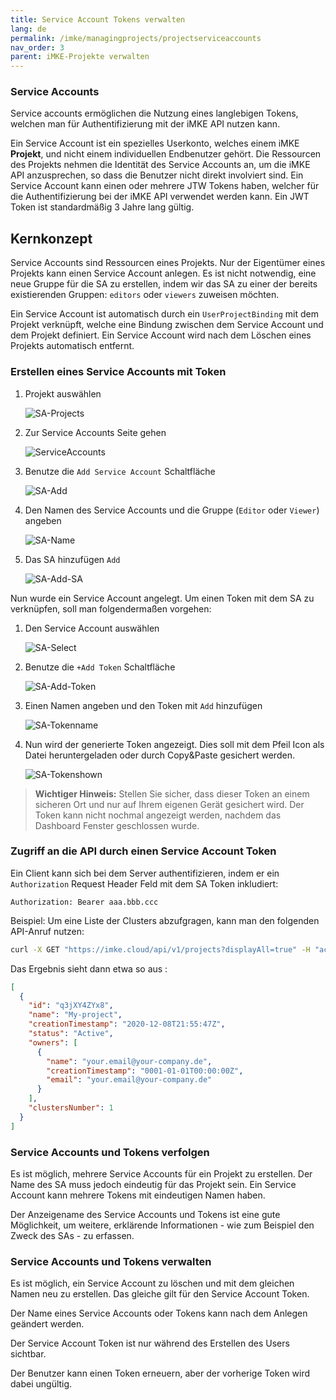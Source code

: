 ```yaml
---
title: Service Account Tokens verwalten
lang: de
permalink: /imke/managingprojects/projectserviceaccounts
nav_order: 3
parent: iMKE-Projekte verwalten
---
```


### Service Accounts

Service accounts ermöglichen die Nutzung eines langlebigen Tokens, welchen man für Authentifizierung mit der iMKE API nutzen kann.

Ein Service Account ist ein spezielles Userkonto, welches einem iMKE **Projekt**, und nicht einem individuellen Endbenutzer gehört. Die Ressourcen des Projekts nehmen die Identität des Service Accounts an, um die iMKE API anzusprechen, so dass die Benutzer nicht direkt involviert sind. Ein Service Account kann einen oder mehrere JTW Tokens haben, welcher für die Authentifizierung bei der iMKE API verwendet werden kann. Ein JWT Token ist standardmäßig 3 Jahre lang gültig.

## Kernkonzept

Service Accounts sind Ressourcen eines Projekts. Nur der Eigentümer eines Projekts kann einen Service Account anlegen.
Es ist nicht notwendig, eine neue Gruppe für die SA zu erstellen, indem wir das SA zu einer der bereits existierenden Gruppen: `editors` oder `viewers` zuweisen möchten.

Ein Service Account ist automatisch durch ein `UserProjectBinding` mit dem Projekt verknüpft, welche eine Bindung zwischen dem Service Account und dem Projekt definiert. Ein Service Account wird nach dem Löschen eines Projekts automatisch entfernt.

### Erstellen eines Service Accounts mit Token

1. Projekt auswählen

    ![SA-Projects](sa-projects.png)

1. Zur Service Accounts Seite gehen

    ![ServiceAccounts](sa-serviceaccounts.png)

1. Benutze die `Add Service Account` Schaltfläche

    ![SA-Add](sa-add.png)

1. Den Namen des Service Accounts und die Gruppe (`Editor` oder `Viewer`) angeben

    ![SA-Name](sa-name.png)

1. Das SA hinzufügen `Add`

    ![SA-Add-SA](sa-add-sa.png)

Nun wurde ein Service Account angelegt. Um einen Token mit dem SA zu verknüpfen, soll man folgendermaßen vorgehen:

1. Den Service Account auswählen

    ![SA-Select](sa-select.png)

1. Benutze die `+Add Token` Schaltfläche

    ![SA-Add-Token](sa-add-token.png)

1. Einen Namen angeben und den Token mit `Add` hinzufügen

    ![SA-Tokenname](sa-tokenname.png)

1. Nun wird der generierte Token angezeigt. Dies soll mit dem Pfeil Icon als Datei heruntergeladen oder durch Copy&Paste gesichert werden.

    ![SA-Tokenshown](sa-tokenshown.png)

 > **Wichtiger Hinweis:** Stellen Sie sicher, dass dieser Token an einem sicheren Ort und nur auf Ihrem eigenen Gerät gesichert wird. Der Token kann nicht nochmal angezeigt werden, nachdem das Dashboard Fenster geschlossen wurde.

### Zugriff an die API durch einen Service Account Token

Ein Client kann sich bei dem Server authentifizieren, indem er ein `Authorization` Request Header Feld mit dem SA Token inkludiert:

```HTTP
Authorization: Bearer aaa.bbb.ccc
```

Beispiel: Um eine Liste der Clusters abzufgragen, kann man den folgenden API-Anruf nutzen:

```bash
curl -X GET "https://imke.cloud/api/v1/projects?displayAll=true" -H "accept: application/json" -H "authorization: Bearer eyJhbXxXXxXxX..."  | jq
```

Das Ergebnis sieht dann etwa so aus :

```JSON
[
  {
    "id": "q3jXY4ZYx8",
    "name": "My-project",
    "creationTimestamp": "2020-12-08T21:55:47Z",
    "status": "Active",
    "owners": [
      {
        "name": "your.email@your-company.de",
        "creationTimestamp": "0001-01-01T00:00:00Z",
        "email": "your.email@your-company.de"
      }
    ],
    "clustersNumber": 1
  }
]
```

### Service Accounts und Tokens verfolgen

Es ist möglich, mehrere Service Accounts für ein Projekt zu erstellen. Der Name des SA muss jedoch eindeutig für das Projekt sein. Ein Service Account kann mehrere Tokens mit eindeutigen Namen haben.

Der Anzeigename des Service Accounts und Tokens ist eine gute Möglichkeit, um weitere, erklärende Informationen - wie zum Beispiel den Zweck des SAs - zu erfassen.

### Service Accounts und Tokens verwalten

Es ist möglich, ein Service Account zu löschen und mit dem gleichen Namen neu zu erstellen. Das gleiche gilt für den Service Account Token.

Der Name eines Service Accounts oder Tokens kann nach dem Anlegen geändert werden.

Der Service Account Token ist nur während des Erstellen des Users sichtbar.

Der Benutzer kann einen Token erneuern, aber der vorherige Token wird dabei ungültig.
